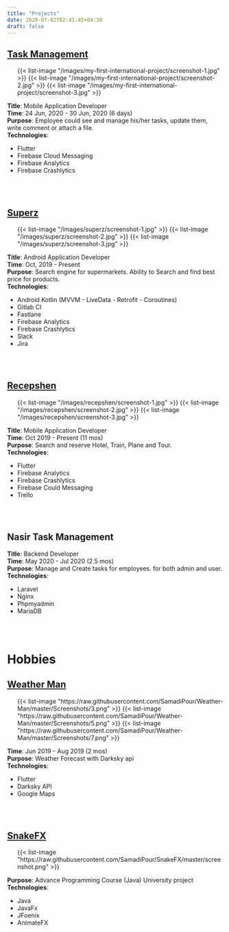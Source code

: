 ```yaml
---
title: "Projects"
date: 2020-07-02T02:41:45+04:30
draft: false
---
```


## [Task Management](https://samadipour.github.io/posts/my-first-international-project/)
<div class="cont">
  <div class="gallery">
    <ul id="lightgallery">
      {{< list-image "/images/my-first-international-project/screenshot-1.jpg" >}}
      {{< list-image "/images/my-first-international-project/screenshot-2.jpg" >}}      
      {{< list-image "/images/my-first-international-project/screenshot-3.jpg" >}}      
    </ul>
  </div>
</div> 

**Title**: Mobile Application Developer    
**Time**: 24 Jun, 2020 - 30 Jun, 2020 (6 days)   
**Purpose**: Employee could see and manage his/her tasks, update them, write comment or attach a file.    
**Technologies**:
- Flutter
- Firebase Cloud Messaging
- Firebase Analytics
- Firebase Crashlytics

<br/>
<br/>

## [Superz](https://superz.ir/)
<div class="cont">
  <div class="gallery">
    <ul id="lightgallery2">
      {{< list-image "/images/superz/screenshot-1.jpg" >}}
      {{< list-image "/images/superz/screenshot-2.jpg" >}}
      {{< list-image "/images/superz/screenshot-3.jpg" >}}
    </ul>
  </div>
</div> 

**Title**: Android Application Developer    
**Time**: Oct, 2019 - Present    
**Purpose**: Search engine for supermarkets. Ability to Search and find best price for products.      
**Technologies**:
- Android Kotlin (MVVM - LiveData - Retrofit - Coroutines)
- Gitlab CI
- Fastlane
- Firebase Analytics
- Firebase Crashlytics
- Slack
- Jira

<br/>
<br/>

## [Recepshen](http://www.recepshen.ir/)
<div class="cont">
  <div class="gallery">
    <ul id="lightgallery3">
      {{< list-image "/images/recepshen/screenshot-1.jpg" >}}
      {{< list-image "/images/recepshen/screenshot-2.jpg" >}}
      {{< list-image "/images/recepshen/screenshot-3.jpg" >}}
    </ul>
  </div>
</div> 

**Title**: Mobile Application Developer    
**Time**: Oct 2019 - Present (11 mos)   
**Purpose**: Search and reserve Hotel, Train, Plane and Tour.    
**Technologies**:
- Flutter
- Firebase Analytics
- Firebase Crashlytics
- Firebase Could Messaging
- Trello

<br/>
<br/>

## Nasir Task Management
**Title**: Backend Developer    
**Time**: May 2020 - Jul 2020 (2.5 mos)   
**Purpose**: Manage and Create tasks for employees. for both admin and user.    
**Technologies**:
- Laravel
- Nginx
- Phpmyadmin
- MariaDB

<br/>
<br/>

# Hobbies

## [Weather Man](https://github.com/SamadiPour/Weather-Man)
<div class="cont">
  <div class="gallery">
    <ul id="lightgallery4">
      {{< list-image "https://raw.githubusercontent.com/SamadiPour/Weather-Man/master/Screenshots/3.png" >}}
      {{< list-image "https://raw.githubusercontent.com/SamadiPour/Weather-Man/master/Screenshots/5.png" >}}
      {{< list-image "https://raw.githubusercontent.com/SamadiPour/Weather-Man/master/Screenshots/7.png" >}}
    </ul>
  </div>
</div> 

**Time**: Jun 2019 - Aug 2019 (2 mos)   
**Purpose**: Weather Forecast with Darksky api    
**Technologies**:
- Flutter
- Darksky API
- Google Maps

<br/>
<br/>

## [SnakeFX](https://github.com/SamadiPour/SnakeFX)
<div class="cont">
  <div class="gallery">
    <ul id="lightgallery5">
      {{< list-image "https://raw.githubusercontent.com/SamadiPour/SnakeFX/master/screenshot.png" >}}
    </ul>
  </div>
</div> 

**Purpose**: Advance Programming Course (Java) University project  
**Technologies**:
- Java
- JavaFx
- JFoenix
- AnimateFX

<br/>
<br/>